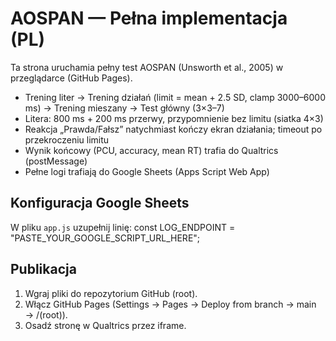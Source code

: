 # AOSPAN — Pełna implementacja (PL)
Ta strona uruchamia pełny test AOSPAN (Unsworth et al., 2005) w przeglądarce (GitHub Pages).
- Trening liter → Trening działań (limit = mean + 2.5 SD, clamp 3000–6000 ms) → Trening mieszany → Test główny (3×3–7)
- Litera: 800 ms + 200 ms przerwy, przypomnienie bez limitu (siatka 4×3)
- Reakcja „Prawda/Fałsz” natychmiast kończy ekran działania; timeout po przekroczeniu limitu
- Wynik końcowy (PCU, accuracy, mean RT) trafia do Qualtrics (postMessage)
- Pełne logi trafiają do Google Sheets (Apps Script Web App)

## Konfiguracja Google Sheets
W pliku `app.js` uzupełnij linię:
const LOG_ENDPOINT = "PASTE_YOUR_GOOGLE_SCRIPT_URL_HERE";

## Publikacja
1) Wgraj pliki do repozytorium GitHub (root).
2) Włącz GitHub Pages (Settings → Pages → Deploy from branch → main → /(root)).
3) Osadź stronę w Qualtrics przez iframe.
